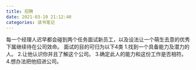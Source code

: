 ```yaml
---
title: 招聘
date: 2021-03-10 21:12:40
categories: 读书笔记
---
```

每一个经理人迟早都会碰到两个任务面试新员工，以及设法让一个萌生去意的优秀下属继续待在公司效命。
面试的目的可归为以下4类
1.找到一个具备能力及潜力的人。
2.让他认识你并且了解这个公司。
3.确定此人的能力和这份工作是否相符。
4.想办法把他招进公司。
